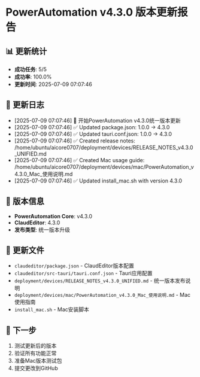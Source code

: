 # PowerAutomation v4.3.0 版本更新报告

## 📊 更新统计
- **成功任务**: 5/5
- **成功率**: 100.0%
- **更新时间**: 2025-07-09 07:07:46

## 📝 更新日志
- [2025-07-09 07:07:46] 🚀 开始PowerAutomation v4.3.0统一版本更新
- [2025-07-09 07:07:46] ✅ Updated package.json: 1.0.0 → 4.3.0
- [2025-07-09 07:07:46] ✅ Updated tauri.conf.json: 1.0.0 → 4.3.0
- [2025-07-09 07:07:46] ✅ Created release notes: /home/ubuntu/aicore0707/deployment/devices/RELEASE_NOTES_v4.3.0_UNIFIED.md
- [2025-07-09 07:07:46] ✅ Created Mac usage guide: /home/ubuntu/aicore0707/deployment/devices/mac/PowerAutomation_v4.3.0_Mac_使用说明.md
- [2025-07-09 07:07:46] ✅ Updated install_mac.sh with version 4.3.0

## 🎯 版本信息
- **PowerAutomation Core**: v4.3.0
- **ClaudEditor**: 4.3.0
- **发布类型**: 统一版本升级

## 📁 更新文件
- `claudeditor/package.json` - ClaudEditor版本配置
- `claudeditor/src-tauri/tauri.conf.json` - Tauri应用配置
- `deployment/devices/RELEASE_NOTES_v4.3.0_UNIFIED.md` - 统一版本发布说明
- `deployment/devices/mac/PowerAutomation_v4.3.0_Mac_使用说明.md` - Mac使用指南
- `install_mac.sh` - Mac安装脚本

## 🚀 下一步
1. 测试更新后的版本
2. 验证所有功能正常
3. 准备Mac版本测试包
4. 提交更改到GitHub
